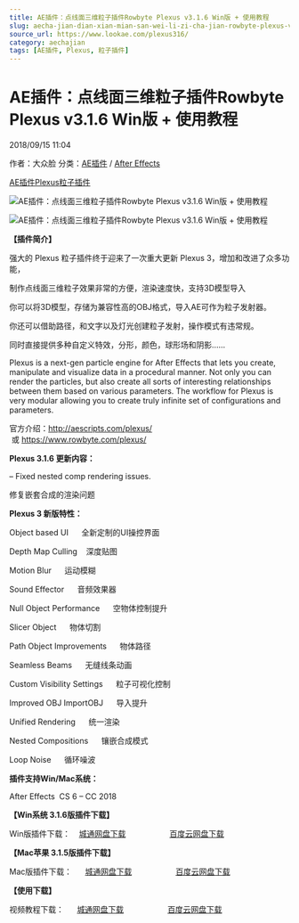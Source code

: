 ```yaml
---
title: AE插件：点线面三维粒子插件Rowbyte Plexus v3.1.6 Win版 + 使用教程
slug: aecha-jian-dian-xian-mian-san-wei-li-zi-cha-jian-rowbyte-plexus-v3-1-6-winban-shi-yong-jiao-cheng
source_url: https://www.lookae.com/plexus316/
category: aechajian
tags: [AE插件, Plexus, 粒子插件]
---
```

# AE插件：点线面三维粒子插件Rowbyte Plexus v3.1.6 Win版 + 使用教程

2018/09/15 11:04

作者：大众脸
分类：[AE插件](https://www.lookae.com/after-effects/aechajian/) / [After Effects](https://www.lookae.com/after-effects/)

[AE插件](https://www.lookae.com/tag/ae%e6%8f%92%e4%bb%b6/)[Plexus](https://www.lookae.com/tag/plexus/)[粒子插件](https://www.lookae.com/tag/%e7%b2%92%e5%ad%90%e6%8f%92%e4%bb%b6/)

![AE插件：点线面三维粒子插件Rowbyte Plexus v3.1.6 Win版 + 使用教程](https://img.alicdn.com/imgextra/i1/705956171/TB2BtAwXkfA11Bjy0FcXXc4cXXa_!!705956171.gif "AE插件：点线面三维粒子插件Rowbyte Plexus v3.1.6 Win版 + 使用教程-LookAE.com")

![AE插件：点线面三维粒子插件Rowbyte Plexus v3.1.6 Win版 + 使用教程](https://www.lookae.com/wp-content/uploads/2016/07/plexus-3.jpg "AE插件：点线面三维粒子插件Rowbyte Plexus v3.1.6 Win版 + 使用教程-LookAE.com")

**【插件简介】**

强大的 Plexus 粒子插件终于迎来了一次重大更新 Plexus 3，增加和改进了众多功能，

制作点线面三维粒子效果非常的方便，渲染速度快，支持3D模型导入

你可以将3D模型，存储为兼容性高的OBJ格式，导入AE可作为粒子发射器。

你还可以借助路径，和文字以及灯光创建粒子发射，操作模式有违常规。

同时直接提供多种自定义特效，分形，颜色，球形场和阴影……

Plexus is a next-gen particle engine for After Effects that lets you create, manipulate and visualize data in a procedural manner. Not only you can render the particles, but also create all sorts of interesting relationships between them based on various parameters. The workflow for Plexus is very modular allowing you to create truly infinite set of configurations and parameters.

官方介绍：http://aescripts.com/plexus/  或 https://www.rowbyte.com/plexus/

**Plexus 3.1.6 更新内容：**

– Fixed nested comp rendering issues.

修复嵌套合成的渲染问题

**Plexus 3 新版特性：**

Object based UI      全新定制的UI操控界面

Depth Map Culling    深度贴图

Motion Blur      运动模糊

Sound Effector      音频效果器

Null Object Performance      空物体控制提升

Slicer Object      物体切割

Path Object Improvements      物体路径

Seamless Beams      无缝线条动画

Custom Visibility Settings      粒子可视化控制

Improved OBJ ImportOBJ      导入提升

Unified Rendering      统一渲染

Nested Compositions      镶嵌合成模式

Loop Noise      循环噪波

**插件支持Win/Mac系统：**

After Effects  CS 6 – CC 2018

**【Win系统 3.1.6版插件下载】**

Win版插件下载：    [城通网盘下载](https://lookae.ctfile.com/fs/680462-310253166)                    [百度云网盘下载](https://pan.baidu.com/s/1sAhSFy90JkTzxRc5vO0Hhw)

**【Mac苹果 3.1.5版插件下载】**

Mac版插件下载：      [城通网盘下载](https://lookae.ctfile.com/fs/680462-297411540)                    [百度云网盘下载](https://pan.baidu.com/s/1-7tKHOkBMsskEolNPz3D6w)

**【使用下载】**

视频教程下载：      [城通网盘下载](https://lookae.ctfile.com/fs/ZI4154455817)                    [百度云网盘下载](https://pan.baidu.com/s/1hsvzYvi)
